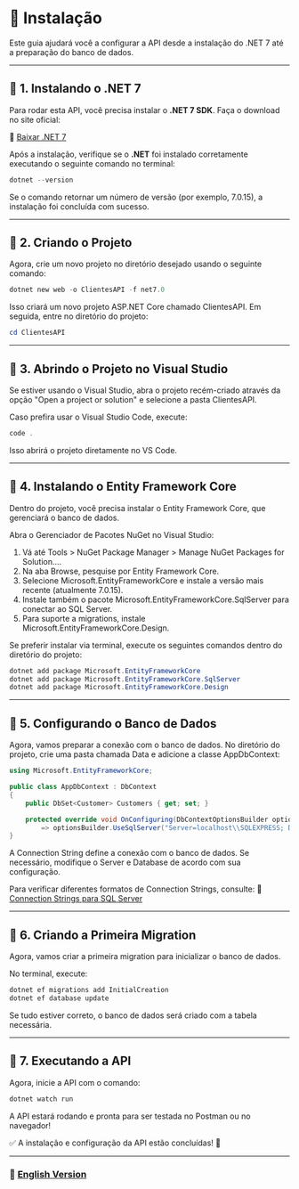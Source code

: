 # 📌 Instalação

Este guia ajudará você a configurar a API desde a instalação do .NET 7 até a preparação do banco de dados.

---

## 📖 1. Instalando o .NET 7

Para rodar esta API, você precisa instalar o **.NET 7 SDK**. Faça o download no site oficial:

🔗 [Baixar .NET 7](https://dotnet.microsoft.com/pt-br/download/dotnet/7.0)

Após a instalação, verifique se o **.NET** foi instalado corretamente executando o seguinte comando no terminal:

```powershell
dotnet --version
```

Se o comando retornar um número de versão (por exemplo, 7.0.15), a instalação foi concluída com sucesso.

---

## 📖 2. Criando o Projeto

Agora, crie um novo projeto no diretório desejado usando o seguinte comando:

```powershell
dotnet new web -o ClientesAPI -f net7.0
```

Isso criará um novo projeto ASP.NET Core chamado ClientesAPI. Em seguida, entre no diretório do projeto:

```powershell
cd ClientesAPI
```

---

## 📖 3. Abrindo o Projeto no Visual Studio

Se estiver usando o Visual Studio, abra o projeto recém-criado através da opção "Open a project or solution" e selecione a pasta ClientesAPI.

Caso prefira usar o Visual Studio Code, execute:

```powershell
code .
```

Isso abrirá o projeto diretamente no VS Code.

---

## 📖 4. Instalando o Entity Framework Core

Dentro do projeto, você precisa instalar o Entity Framework Core, que gerenciará o banco de dados.

Abra o Gerenciador de Pacotes NuGet no Visual Studio:

1. Vá até Tools > NuGet Package Manager > Manage NuGet Packages for Solution….
2. Na aba Browse, pesquise por Entity Framework Core.
3. Selecione Microsoft.EntityFrameworkCore e instale a versão mais recente (atualmente 7.0.15).
4. Instale também o pacote Microsoft.EntityFrameworkCore.SqlServer para conectar ao SQL Server.
5. Para suporte a migrations, instale Microsoft.EntityFrameworkCore.Design.

Se preferir instalar via terminal, execute os seguintes comandos dentro do diretório do projeto:

```powershell
dotnet add package Microsoft.EntityFrameworkCore
dotnet add package Microsoft.EntityFrameworkCore.SqlServer
dotnet add package Microsoft.EntityFrameworkCore.Design
```

---

## 📖 5. Configurando o Banco de Dados

Agora, vamos preparar a conexão com o banco de dados. No diretório do projeto, crie uma pasta chamada Data e adicione a classe AppDbContext:

```csharp
using Microsoft.EntityFrameworkCore;

public class AppDbContext : DbContext
{
    public DbSet<Customer> Customers { get; set; }

    protected override void OnConfiguring(DbContextOptionsBuilder optionsBuilder)
        => optionsBuilder.UseSqlServer("Server=localhost\\SQLEXPRESS; Database=CustomerDB; Trusted_Connection=True; Encrypt=False;");
}
```

A Connection String define a conexão com o banco de dados. Se necessário, modifique o Server e Database de acordo com sua configuração.

Para verificar diferentes formatos de Connection Strings, consulte: 🔗 [Connection Strings para SQL Server](https://www.connectionstrings.com/sql-server/)

---

## 📖 6. Criando a Primeira Migration

Agora, vamos criar a primeira migration para inicializar o banco de dados.

No terminal, execute:

```powershell
dotnet ef migrations add InitialCreation
dotnet ef database update
```

Se tudo estiver correto, o banco de dados será criado com a tabela necessária.

---

## 📖 7. Executando a API

Agora, inicie a API com o comando:

```powershell
dotnet watch run
```

A API estará rodando e pronta para ser testada no Postman ou no navegador!

✅ A instalação e configuração da API estão concluídas! 🚀

---

### 📌 **[English Version](`en/installation.md`)**